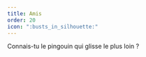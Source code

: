 ```yaml
---
title: Amis
order: 20
icon: ":busts_in_silhouette:"
---
```


Connais-tu le pingouin qui glisse le plus loin ?